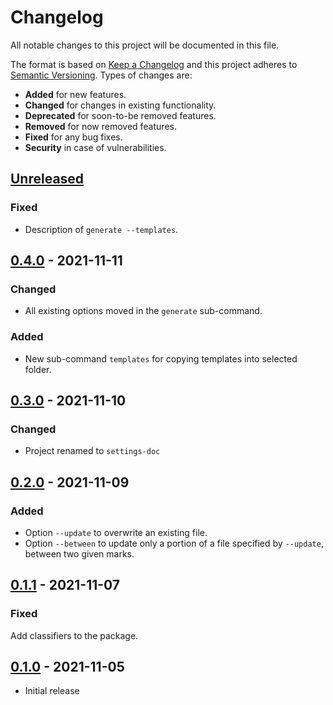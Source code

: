 # Changelog
All notable changes to this project will be documented in this file.

The format is based on [Keep a Changelog](http://keepachangelog.com/en/1.0.0/)
and this project adheres to [Semantic Versioning](http://semver.org/spec/v2.0.0.html).
Types of changes are:

- **Added** for new features.
- **Changed** for changes in existing functionality.
- **Deprecated** for soon-to-be removed features.
- **Removed** for now removed features.
- **Fixed** for any bug fixes.
- **Security** in case of vulnerabilities.

## [Unreleased]

### Fixed

- Description of `generate --templates`.

## [0.4.0] - 2021-11-11

### Changed

- All existing options moved in the `generate` sub-command.

### Added

- New sub-command `templates` for copying templates into selected folder.

## [0.3.0] - 2021-11-10

### Changed

- Project renamed to `settings-doc`

## [0.2.0] - 2021-11-09

### Added

- Option `--update` to overwrite an existing file.
- Option `--between` to update only a portion of a file specified by `--update`, between two given marks.

## [0.1.1] - 2021-11-07

### Fixed

Add classifiers to the package.

## [0.1.0] - 2021-11-05

- Initial release

[Unreleased]: https://github.com/radeklat/settings-doc/compare/0.4.0...HEAD
[0.4.0]: https://github.com/radeklat/settings-doc/compare/0.3.0...0.4.0
[0.3.0]: https://github.com/radeklat/settings-doc/compare/0.2.0...0.3.0
[0.2.0]: https://github.com/radeklat/settings-doc/compare/0.1.1...0.2.0
[0.1.1]: https://github.com/radeklat/settings-doc/compare/0.1.0...0.1.0
[0.1.0]: https://github.com/radeklat/settings-doc/compare/initial...0.1.0